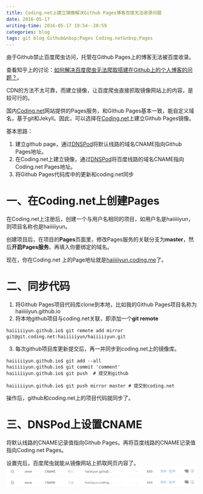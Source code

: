 ```yaml
---
title: Coding.net上建立镜像解决Github Pages博客百度无法收录问题
date: 2016-05-17
writing-time: 2016-05-17 19:54--20:59
categories: blog
tags: git blog Github&nbsp;Pages Coding.net&nbsp;Pages
---
```


由于Github禁止百度爬虫访问，托管在Github Pages上的博客无法被百度收录。

查看知乎上的讨论：[如何解决百度爬虫无法爬取搭建在Github上的个人博客的问题？](http://www.zhihu.com/question/30898326)。

CDN的方法不太可靠，而建立镜像，让百度爬虫直接抓取镜像网站上的内容，是较可行的。

国内[Coding.net](Coding.net)网站提供的Pages服务，和Github Pages基本一致，能自定义域名，基于git和Jekyll。因此，可以选择在[Coding.net](Coding.net)上建立Github Pages镜像。

基本思路：

1. 建立github page，通过[DNSPod](https://www.dnspod.cn/)将默认线路的域名CNAME指向Github Pages地址。
2. 在Coding.net上建立镜像，通过[DNSPod](https://www.dnspod.cn/)将百度线路的域名CNAME指向Coding.net Pages地址。
3. 将Github Pages代码库中的更新和coding.net同步

# 一、在Coding.net上创建Pages

在Coding.net上注册后，创建一个与用户名相同的项目，如用户名是haiiiiiyun，则项目名称也是haiiiiiyun。

创建项目后，在项目的**Pages**页面里，修改Pages服务的关联分支为**master**，然后**开启Pages服务**。再填入你要绑定的域名。

现在，你在Coding.net 上的Page地址就是[haiiiiiyun.coding.me](http://haiiiiiyun.coding.me/)了。

# 二、同步代码

1. 将Github Pages项目代码库clone到本地，比如我的Github Pages项目名称为haiiiiiyun.github.io
2. 将本地github项目与coding.net关联，即添加一个**git remote**

```
haiiiiiyun.github.io$ git remote add mirror git@git.coding.net:haiiiiiyun/haiiiiiyun.git
```
3. 每次github项目库更新提交后，再一并同步到coding.net上的镜像库。

```
haiiiiiyun.github.io$ git add --all
haiiiiiyun.github.io$ git commit 'comment'
haiiiiiyun.github.io$ git push  # 提交到github

haiiiiiyun.github.io$ git push mirror master # 提交到coding.net
```
操作后，github和coding.net上的项目代码就同步了。

# 三、DNSPod上设置CNAME

将默认线路的CNAME记录值指向Github Pages。再将百度线路的CNAME记录值指向Coding.net Pages。

设置完后，百度爬虫就能从镜像网站上抓取网页内容了。
![DnsPod设置](/assets/images/dnspod-atjiang.png)
